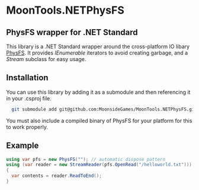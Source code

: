 # MoonTools.NETPhysFS

## PhysFS wrapper for .NET Standard

This library is a .NET Standard wrapper around the cross-platform IO libary [PhysFS](https://icculus.org/physfs/).
It provides *IEnumerable* iterators to avoid creating garbage, and a *Stream* subclass for easy usage.

## Installation

You can use this library by adding it as a submodule and then referencing it in your .csproj file.

```sh
  git submodule add git@github.com:MoonsideGames/MoonTools.NETPhysFS.git
```

You must also include a compiled binary of PhysFS for your platform for this to work properly.

## Example

```csharp
using var pfs = new PhysFS(""); // automatic dispose pattern
using (var reader = new StreamReader(pfs.OpenRead("/helloworld.txt")))
{
  var contents = reader.ReadToEnd();
}
```

